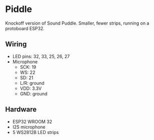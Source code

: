 Piddle
======

Knockoff version of Sound Puddle. Smaller, fewer strips, running on a protoboard ESP32.

Wiring
------

- LED pins: 32, 33, 25, 26, 27
- Microphone
  - SCK: 19
  - WS: 22
  - SD: 21
  - L/R: ground
  - VDD: 3.3V
  - GND: ground

Hardware
--------

- ESP32 WROOM 32
- I2S microphone
- 5 WS2812B LED strips
